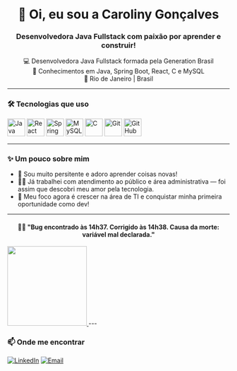<h1 align="center">👋 Oi, eu sou a Caroliny Gonçalves</h1>
<h3 align="center">Desenvolvedora Java Fullstack com paixão por aprender e construir!</h3>

<p align="center">
  💻 Desenvolvedora Java Fullstack formada pela Generation Brasil<br>
  🚀 Conhecimentos em Java, Spring Boot, React, C e MySQL<br>
  📍 Rio de Janeiro | Brasil
</p>

---

### 🛠️ Tecnologias que uso

<p align="left">
  <img src="https://cdn.jsdelivr.net/gh/devicons/devicon/icons/java/java-original.svg" width="40" height="40" alt="Java"/>
  <img src="https://cdn.jsdelivr.net/gh/devicons/devicon/icons/react/react-original.svg" width="40" height="40" alt="React"/>
  <img src="https://cdn.jsdelivr.net/gh/devicons/devicon/icons/spring/spring-original.svg" width="40" height="40" alt="Spring Boot"/>
  <img src="https://cdn.jsdelivr.net/gh/devicons/devicon/icons/mysql/mysql-original.svg" width="40" height="40" alt="MySQL"/>
  <img src="https://cdn.jsdelivr.net/gh/devicons/devicon/icons/c/c-original.svg" width="40" height="40" alt="C"/>
  <img src="https://cdn.jsdelivr.net/gh/devicons/devicon/icons/git/git-original.svg" width="40" height="40" alt="Git"/>
  <img src="https://cdn.jsdelivr.net/gh/devicons/devicon/icons/github/github-original.svg" width="40" height="40" alt="GitHub"/>
</p>

---

### ✨ Um pouco sobre mim

- 🧠 Sou muito persitente e adoro aprender coisas novas!  
- 👩‍💼 Já trabalhei com atendimento ao público e área administrativa — foi assim que descobri meu amor pela tecnologia.  
- 🎯 Meu foco agora é crescer na área de TI e conquistar minha primeira oportunidade como dev!


---

<h4 align="center">🕵️‍♀️ "Bug encontrado às 14h37. Corrigido às 14h38. Causa da morte: variável mal declarada."</h4>


<a href="https://github.com/carolgonc" title="Perfil da Caroliny">
  <img height="180em" src="https://github-readme-stats.vercel.app/api?username=carolinycode&theme=dracula&show_icons=true" />
</a>
---

### 📫 Onde me encontrar

[![LinkedIn](https://img.shields.io/badge/LinkedIn-0077B5?style=for-the-badge&logo=linkedin&logoColor=white)](https://www.linkedin.com/in/carolinygoncalves)
[![Email](https://img.shields.io/badge/E--mail-D14836?style=for-the-badge&logo=gmail&logoColor=white)](mailto:carolinypeixoto@outlook.com)


